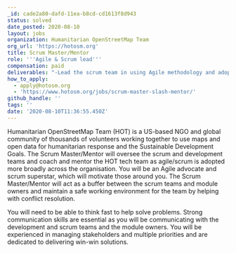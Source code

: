 ```yaml
---
_id: cade2a80-dafd-11ea-b8cd-cd1613f8d943
status: solved
date_posted: 2020-08-10
layout: jobs
organization: Humanitarian OpenStreetMap Team
org_url: 'https://hotosm.org'
title: Scrum Master/Mentor
role: '''Agile & Scrum lead'''
compensation: paid
deliverables: "-Lead the scrum team in using Agile methodology and adopt scrum practices of transparency, inspection and adaptation\r\n-Ensures the team is practicing the core agile principles of self-direction, collaboration, business prioritization, team accountability, and transparency, toward the consistent and iterative delivery of a working product\r\n-Supports the Module Owners and Development teams, to refine and manage product backlog\r\n-Supports the Module Owners to ensure feature requests are well-defined and prioritized and product roadmaps are provided that convey a clear vision of the product\r\n-Provides hands-on supportive leadership and coaching of scrum teams in all aspects of scrum (facilitating daily stand-ups, sprint planning, sprint review and retrospectives, daily routines, self-organizing team, productive team collaboration, iterative development, continuous quality improvement, managing flow, calculating velocity, limiting work in progress, etc.)\r\n-Assesses the maturity of the team and organization and coaches the team to higher levels of maturity, at a pace that is sustainable and appropriate for the team and organization\r\n-Ensures that release deliverables are clearly communicated\r\n-Identifies risks and supports mitigation activities, resolve conflicts and issues that occur\r\n-Removes impediments that would prevent the team from achieving its sprint and release goals (internal and external to the team)\r\n-Ensures that retrospectives produce actionable tasks; follows through to ensure that recommendations are implemented successfully and in a timely manner\r\n-Assists with internal communication, improve transparency, and radiate information\r\n-Review scrum processes, drive scrum process improvements and coach teams"
how_to_apply:
  - apply@hotosm.org
  - 'https://www.hotosm.org/jobs/scrum-master-slash-mentor/'
github_handle: ''
tags: ''
date: '2020-08-10T11:36:55.450Z'
---
```

Humanitarian OpenStreetMap Team (HOT) is a US-based NGO and global community of thousands of volunteers working together to use maps and open data for humanitarian response and the Sustainable Development Goals. The Scrum Master/Mentor will oversee the scrum and development teams and coach and mentor the HOT tech team as agile/scrum is adopted more broadly across the organisation. You will be an Agile advocate and scrum superstar, which will motivate those around you. The Scrum Master/Mentor will act as a buffer between the scrum teams and module owners and maintain a safe working environment for the team by helping with conflict resolution.

You will need to be able to think fast to help solve problems. Strong communication skills are essential as you will be communicating with the development and scrum teams and the module owners. You will be experienced in managing stakeholders and multiple priorities and are dedicated to delivering win-win solutions.
